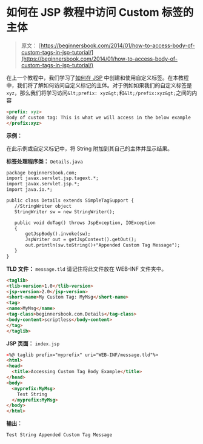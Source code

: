 # 如何在 JSP 教程中访问 Custom 标签的主体

> 原文： [https://beginnersbook.com/2014/01/how-to-access-body-of-custom-tags-in-jsp-tutorial/](https://beginnersbook.com/2014/01/how-to-access-body-of-custom-tags-in-jsp-tutorial/)

在上一个教程中，我们学习了[如何在 JSP](https://beginnersbook.com/2014/01/jsp-custom-tags-with-example-jsp-tutorial/) 中创建和使用自定义标签。在本教程中，我们将了解如何访问自定义标记的主体。对于例如如果我们的自定义标签是`xyz`，那么我们将学习访问`&lt;prefix: xyz&gt;`和`&lt;/prefix:xyz&gt;`之间的内容

```html
<prefix: xyz>
Body of custom tag: This is what we will access in the below example
</prefix:xyz>
```

**示例：**

在此示例或自定义标记中，将 String 附加到其自己的主体并显示结果。

**标签处理程序类：** `Details.java`

```html
package beginnersbook.com;
import javax.servlet.jsp.tagext.*;
import javax.servlet.jsp.*;
import java.io.*;

public class Details extends SimpleTagSupport {
   //StringWriter object
   StringWriter sw = new StringWriter();

   public void doTag() throws JspException, IOException
   {
       getJspBody().invoke(sw);
       JspWriter out = getJspContext().getOut();
       out.println(sw.toString()+"Appended Custom Tag Message");
   }
}
```

**TLD 文件：** `message.tld`
请记住将此文件放在 WEB-INF 文件夹中。

```html
<taglib>
<tlib-version>1.0</tlib-version>
<jsp-version>2.0</jsp-version>
<short-name>My Custom Tag: MyMsg</short-name>
<tag>
<name>MyMsg</name>
<tag-class>beginnersbook.com.Details</tag-class>
<body-content>scriptless</body-content>
</tag>
</taglib>
```

**JSP 页面：** `index.jsp`

```html
<%@ taglib prefix="myprefix" uri="WEB-INF/message.tld"%>
<html>
<head>
  <title>Accessing Custom Tag Body Example</title>
</head>
<body>
  <myprefix:MyMsg>
    Test String
  </myprefix:MyMsg>
</body>
</html>
```

**输出：**

```html
Test String Appended Custom Tag Message
```
